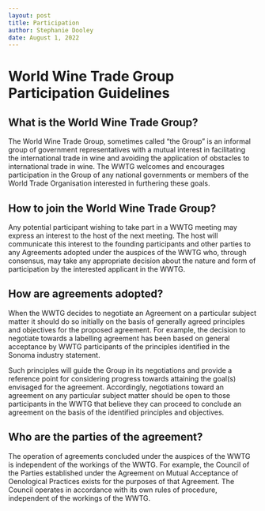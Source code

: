 ```yaml
---
layout: post
title: Participation
author: Stephanie Dooley
date: August 1, 2022
---
```

#  World Wine Trade Group Participation Guidelines

## What is the World Wine Trade Group? 

The World Wine Trade Group, sometimes called “the Group” is an informal group of government representatives with a mutual interest in facilitating the international trade in wine and avoiding the application of obstacles to international trade in wine. The WWTG welcomes and encourages participation in the Group of any national governments or members of the World Trade Organisation interested in furthering these goals. 

## How to join the World Wine Trade Group? 

Any potential participant wishing to take part in a WWTG meeting may express an interest to the host of the next meeting. The host will communicate this interest to the founding participants and other parties to any Agreements adopted under the auspices of the WWTG who, through consensus, may take any appropriate decision about the nature and form of participation by the interested applicant in the WWTG. 

## How are agreements adopted? 

When the WWTG decides to negotiate an Agreement on a particular subject matter it should do so initially on the basis of generally agreed principles and objectives for the proposed agreement. For example, the decision to negotiate towards a labelling agreement has been based on general acceptance by WWTG participants of the principles identified in the Sonoma industry statement. 

Such principles will guide the Group in its negotiations and provide a reference point for considering progress towards attaining the goal(s) envisaged for the agreement. Accordingly, negotiations toward an agreement on any particular subject matter should be open to those participants in the WWTG that believe they can proceed to conclude an agreement on the basis of the identified principles and objectives. 

## Who are the parties of the agreement? 

The operation of agreements concluded under the auspices of the WWTG is independent of the workings of the WWTG. For example, the Council of the Parties established under the Agreement on Mutual Acceptance of Oenological Practices exists for the purposes of that Agreement. The Council operates in accordance with its own rules of procedure, independent of the workings of the WWTG.